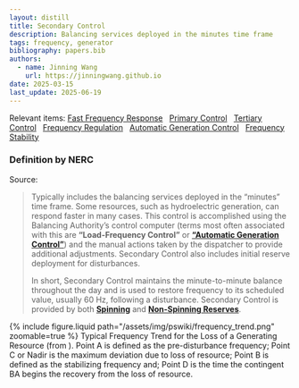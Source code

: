 ```yaml
---
layout: distill
title: Secondary Control
description: Balancing services deployed in the minutes time frame
tags: frequency, generator
bibliography: papers.bib
authors:
  - name: Jinning Wang
    url: https://jinningwang.github.io
date: 2025-03-15
last_update: 2025-06-19
---
```


Relevant items: [Fast Frequency Response](/wiki/fast-frequency-response) &nbsp; [Primary Control](/wiki/primary-control) &nbsp; [Tertiary Control](/wiki/tertiary-control) &nbsp; [Frequency Regulation](/wiki/frequency-regulation) &nbsp; [Automatic Generation Control](/wiki/automatic-generation-control) &nbsp; [Frequency Stability](/wiki/frequency-stability)

### Definition by NERC

Source: <d-cite key="nerc2021balancing"></d-cite>

> Typically includes the balancing services deployed in the “minutes” time frame. Some resources, such as hydroelectric generation, can respond faster in many cases.
> This control is accomplished using the Balancing Authority’s control computer (terms most often associated with this are **“Load-Frequency Control”** or [**“Automatic Generation Control”**](/wiki/automatic-generation-control/)) and the manual actions taken by the dispatcher to provide additional adjustments. Secondary Control also includes initial reserve deployment for disturbances.
>
> In short, Secondary Control maintains the minute-to-minute balance throughout the day and is used to restore frequency to its scheduled value, usually 60 Hz, following a disturbance.
> Secondary Control is provided by both [**Spinning**](/wiki/spinning-reserve) and [**Non-Spinning Reserves**](/wiki/non-spinning-reserve).

<div class="row mt-3">
    <div class="col-sm mt-3 mt-md-0">
        {% include figure.liquid
        path="/assets/img/pswiki/frequency_trend.png"
        zoomable=true %}
        Typical Frequency Trend for the Loss of a Generating Resource (from <d-cite key="nerc2021balancing"></d-cite>).
        Point A is defined as the pre-disturbance frequency;
        Point C or Nadir is the maximum deviation due to loss of resource;
        Point B is defined as the stabilizing frequency and;
        Point D is the time the contingent BA begins the recovery from the loss of resource.
    </div>
</div>
